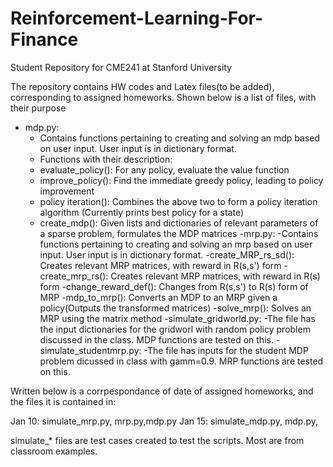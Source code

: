 # Reinforcement-Learning-For-Finance
Student Repository for CME241 at Stanford University

The repository contains HW codes and Latex files(to be added), corresponding to assigned homeworks. Shown below is a list of files, with their purpose

* mdp.py:
  * Contains functions pertaining to creating and solving an mdp based on user input. User input is in dictionary format.
  * Functions with their description:
  - evaluate_policy(): For any policy, evaluate the value function
  - improve_policy(): Find the immediate greedy policy, leading to policy improvement
  - policy iteration(): Combines the above two to form a policy iteration algorithm (Currently prints best policy for a state)
  - create_mdp(): Given lists and dictionaries of relevant parameters of a sparse problem, formulates the MDP matrices 
-mrp.py:
 -Contains functions pertaining to creating and solving an mrp based on user input. User input is in dictionary format.
  -create_MRP_rs_sd(): Creates relevant MRP matrices, with reward in R(s,s') form
  -create_mrp_rs(): Creates relevant MRP matrices, with reward in R(s) form
  -change_reward_def(): Changes from R(s,s') to R(s) form of MRP
  -mdp_to_mrp(): Converts an MDP to an MRP given a policy(Outputs the transformed matrices)
  -solve_mrp(): Solves an MRP using the matrix method
-simulate_gridworld.py:
 -The file has the input dictionaries for the gridworl with random policy problem discussed in the class. MDP functions are tested on this.
-simulate_studentmrp.py:
 -The file has inputs for the student MDP problem dicussed in class with gamm=0.9. MRP functions are tested on this.

Written below is a corrpespondance of date of assigned homeworks, and the files it is contained in:

Jan 10: simulate_mrp.py, mrp.py,mdp.py
Jan 15: simulate_mdp.py, mdp.py,

simulate_* files are test cases created to test the scripts. Most are from classroom examples.


